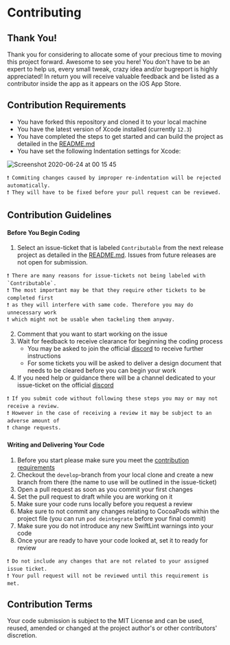 # Contributing

## Thank You!

Thank you for considering to allocate some of your precious time to moving this project forward. Awesome to see you here! You don't have to be an expert to help us, every small tweak, crazy idea and/or bugreport is highly appreciated! In return you will receive valuable feedback and be listed as a contributor inside the app as it appears on the iOS App Store.

## Contribution Requirements

- You have forked this repository and cloned it to your local machine
- You have the latest version of Xcode installed (currently `12.3`)
- You have completed the steps to get started and can build the project as detailed in the [README.md](README.md/#how-to-get-started)
- You have set the following Indentation settings for Xcode:

![Screenshot 2020-06-24 at 00 15 45](https://user-images.githubusercontent.com/18531084/85470909-f9054d80-b5af-11ea-89a6-99b4b889521c.png)

```
❗️ Commiting changes caused by improper re-indentation will be rejected automatically.
❗️ They will have to be fixed before your pull request can be reviewed.
```

## Contribution Guidelines

#### Before You Begin Coding

1. Select an issue-ticket that is labeled `Contributable` from the next release project as detailed in the [README.md](README.md/#app-releases). Issues from future releases are not open for submission.

```
❗️ There are many reasons for issue-tickets not being labeled with `Contributable`. 
❗️ The most important may be that they require other tickets to be completed first 
❗️ as they will interfere with same code. Therefore you may do unnecessary work
❗️ which might not be usable when tackeling them anyway.
```

2. Comment that you want to start working on the issue
3. Wait for feedback to receive clearance for beginning the coding process
    - You may be asked to join the official [discord](https://discord.gg/fxPgKzC) to receive further instructions
    - For some tickets you will be asked to deliver a design document that needs to be cleared before you can begin your work
4. If you need help or guidance there will be a channel dedicated to your issue-ticket on the official [discord](https://discord.gg/fxPgKzC)

```
❗️ If you submit code without following these steps you may or may not receive a review.
❗️ However in the case of receiving a review it may be subject to an adverse amount of 
❗️ change requests.
```

#### Writing and Delivering Your Code

1. Before you start please make sure you meet the [contribution requirements](#contribution-requirements)
2. Checkout the `develop`-branch from your local clone and create a new branch from there (the name to use will be outlined in the issue-ticket)
3. Open a pull request as soon as you commit your first changes
4. Set the pull request to draft while you are working on it
5. Make sure your code runs locally before you request a review
6. Make sure to not commit any changes relating to CocoaPods within the project file (you can run `pod deintegrate` before your final commit)
7. Make sure you do not introduce any new SwiftLint warnings into your code
8. Once your are ready to have your code looked at, set it to ready for review

```
❗️ Do not include any changes that are not related to your assigned issue ticket.
❗️ Your pull request will not be reviewed until this requirement is met.
```

## Contribution Terms

Your code submission is subject to the MIT License and can be used, reused, amended or changed at the project author's or other contributors' discretion.
